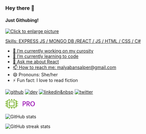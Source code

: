 ### Hey there 👋
#### Just Githubing!
<!-- ![Web Developer](https://drive.google.com/uc?export=view&id=1YRn2DBu8-RzNcdkbRzMgv4c9zlarmN8U) -->
<a href="https://drive.google.com/uc?export=view&id=1YRn2DBu8-RzNcdkbRzMgv4c9zlarmN8U"><img src="https://drive.google.com/uc?export=view&id=1YRn2DBu8-RzNcdkbRzMgv4c9zlarmN8U" style="width: 650px; max-width: 100%; height: auto" title="Click to enlarge picture" />

Skills: EXPRESS JS / MONGO DB /REACT / JS / HTML / CSS / C# 

- 🔭 I’m currently working on my curosity 
- 🌱 I’m currently learning to code 
- 💬 Ask me about React 
- 📫 How to reach me: malyabansalper@gmail.com 
- 😄 Pronouns: She/her 
- ⚡ Fun fact: I love to read fiction


[<img src='https://cdn.jsdelivr.net/npm/simple-icons@3.0.1/icons/github.svg' alt='github' height='30'>](https://github.com/malyabansalper)  [<img src='https://cdn.jsdelivr.net/npm/simple-icons@3.0.1/icons/dev-dot-to.svg' alt='dev' height='30'>](https://dev.to/malyabansal53) [<img src='https://cdn.jsdelivr.net/npm/simple-icons@3.0.1/icons/linkedin.svg' alt='linkedin' height='30'>&nbsp](https://www.linkedin.com/in/bansalmalya53/) [<img src='https://cdn.jsdelivr.net/npm/simple-icons@3.0.1/icons/twitter.svg' alt='twitter' height='30'>](https://twitter.com/BansalMalya)  

<a href='https://docs.github.com/en/developers'><img src='https://raw.githubusercontent.com/acervenky/animated-github-badges/master/assets/devbadge.gif' width='40' height='30'></a> <a href='https://github.com/pricing'><img src='https://raw.githubusercontent.com/acervenky/animated-github-badges/master/assets/pro.gif' width='40' height='30'></a> 

![GitHub stats](https://github-readme-stats.vercel.app/api?username=malyabansalper&show_icons=true&count_private=true)  

![GitHub streak stats](https://github-readme-streak-stats.herokuapp.com/?user=malyabansalper)  


